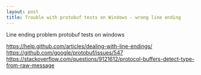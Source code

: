 ```yaml
---
layout: post
title: Trouble with protobuf tests on Windows - wrong line ending
---
```


Line ending problem protobuf tests on windows


https://help.github.com/articles/dealing-with-line-endings/
https://github.com/google/protobuf/issues/547
https://stackoverflow.com/questions/9121612/protocol-buffers-detect-type-from-raw-message
